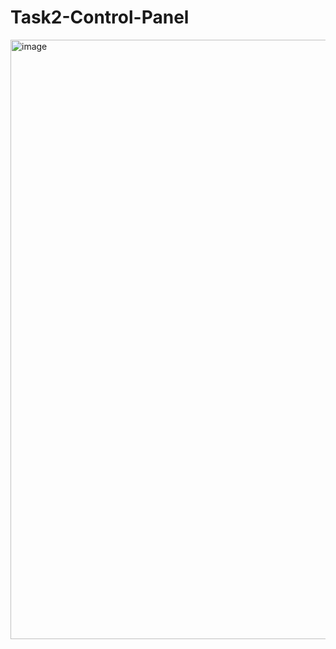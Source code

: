 # Task2-Control-Panel

<img width="959" alt="image" src="https://user-images.githubusercontent.com/63984422/185999858-6397435f-0a96-4315-b618-eabdb849ba3d.png">
